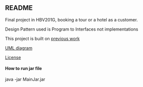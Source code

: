## README

Final project in HBV201G, booking a tour or a hotel as a customer.

Design Pattern used is Program to Interfaces not implementations

This project is built on [previous work](https://github.com/elisabetj/softwareConstructionProject)  

[UML diagram](ProjectDiagram.png)


[License](LICENSE.md)


#### How to run jar file
java -jar MainJar.jar



